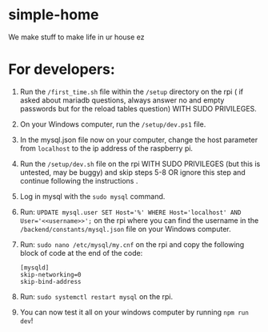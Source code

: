 # simple-home

We make stuff to make life in ur house ez

# For developers:

1. Run the `/first_time.sh` file within the `/setup` directory on the rpi ( if asked about mariadb questions, always answer no and empty passwords but for the reload tables question) WITH SUDO PRIVILEGES.
2. On your Windows computer, run the `/setup/dev.ps1` file.
3. In the mysql.json file now on your computer, change the host parameter from ```localhost``` to the ip address of the raspberry pi.
4. Run the `/setup/dev.sh` file on the rpi WITH SUDO PRIVILEGES (but this is untested, may be buggy) and skip steps 5-8 OR ignore this step and continue following the instructions .
5. Log in mysql with the `sudo mysql` command.
6. Run: `UPDATE mysql.user SET Host='%' WHERE Host='localhost' AND User='<<username>>';` on the rpi where you can find the username in the `/backend/constants/mysql.json` file on your Windows computer.
7. Run: `sudo nano /etc/mysql/my.cnf` on the rpi and copy the following block of code at the end of the code:

   ```
   [mysqld]
   skip-networking=0
   skip-bind-address
   ```
   
8. Run: `sudo systemctl restart mysql` on the rpi.
9. You can now test it all on your windows computer by running `npm run dev`!
